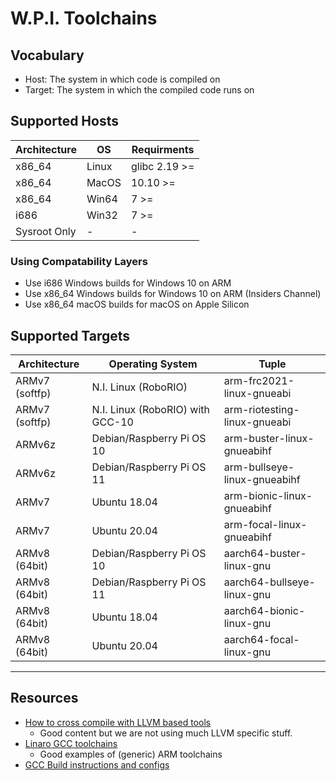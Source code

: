 # W.P.I. Toolchains

## Vocabulary
 * Host: The system in which code is compiled on
 * Target: The system in which the compiled code runs on 

## Supported Hosts
| Architecture | OS | Requirments |
| - | - | - |
| x86_64 | Linux | glibc 2.19 >= |
| x86_64 | MacOS | 10.10 >= |
| x86_64 | Win64 | 7 >= |
| i686 | Win32 | 7 >= |
| Sysroot Only | - | - |

### Using Compatability Layers
  * Use i686 Windows builds for Windows 10 on ARM
  * Use x86_64 Windows builds for Windows 10 on ARM (Insiders Channel)
  * Use x86_64 macOS builds for macOS on Apple Silicon

## Supported Targets

| Architecture | Operating System | Tuple |
| - | - | - |
| ARMv7 (softfp) | N.I. Linux (RoboRIO) | arm-frc2021-linux-gnueabi |
| ARMv7 (softfp) | N.I. Linux (RoboRIO) with GCC-10 | arm-riotesting-linux-gnueabi |
| ARMv6z | Debian/Raspberry Pi OS 10 | arm-buster-linux-gnueabihf |
| ARMv6z | Debian/Raspberry Pi OS 11 | arm-bullseye-linux-gnueabihf |
| ARMv7 | Ubuntu 18.04 | arm-bionic-linux-gnueabihf |
| ARMv7 | Ubuntu 20.04 | arm-focal-linux-gnueabihf |
| ARMv8 (64bit) | Debian/Raspberry Pi OS 10 | aarch64-buster-linux-gnu |
| ARMv8 (64bit) | Debian/Raspberry Pi OS 11 | aarch64-bullseye-linux-gnu |
| ARMv8 (64bit) | Ubuntu 18.04 | aarch64-bionic-linux-gnu |
| ARMv8 (64bit) | Ubuntu 20.04 | aarch64-focal-linux-gnu |
-----

## Resources
 * [How to cross compile with LLVM based tools](https://archive.fosdem.org/2018/schedule/event/crosscompile/attachments/slides/2107/export/events/attachments/crosscompile/slides/2107/How_to_cross_compile_with_LLVM_based_tools.pdf)
   * Good content but we are not using much LLVM specific stuff.
 * [Linaro GCC toolchains](https://releases.linaro.org/components/toolchain/binaries/)
   * Good examples of (generic) ARM toolchains
 * [GCC Build instructions and configs](https://gcc.gnu.org/install/)